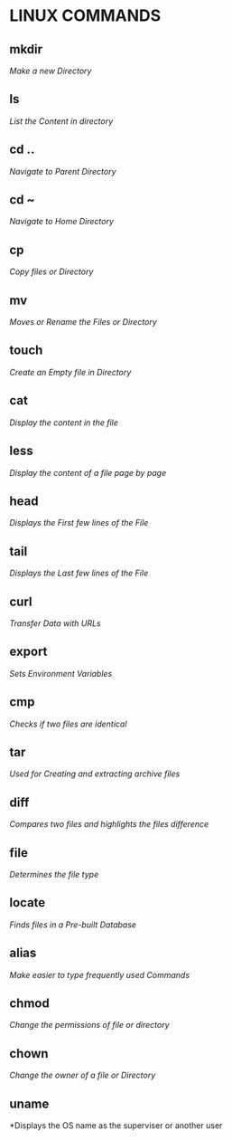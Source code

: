 # LINUX COMMANDS

## mkdir
*Make a new Directory*

## ls
*List the Content in directory*

## cd ..
*Navigate to Parent Directory*

## cd ~
*Navigate to Home Directory*

## cp
*Copy files or Directory*
## mv
*Moves or Rename the Files or Directory*
## touch
*Create an Empty file in Directory*
## cat
*Display the content in the file*
## less
*Display the content of a file page by page*
## head
*Displays the First few lines of the File*
## tail
*Displays the Last few lines of the File*
## curl
*Transfer Data with URLs*
## export
*Sets Environment Variables*
## cmp
*Checks if two files are identical*
## tar
*Used for Creating and extracting archive files*
## diff
*Compares two files and highlights the files difference*
## file
*Determines the file type*
## locate
*Finds files in a Pre-built Database*
## alias
*Make easier to type frequently used Commands*
## chmod
*Change the permissions of file or directory*
## chown
*Change the owner of a file or Directory*
## uname
*Displays the OS name as the superviser or another user

